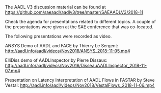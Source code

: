 The AADL V3 discussion material can be found at https://github.com/saeaadl/aadlv3/tree/master/SAEAADLV3/2018-11


Check the agenda for presentations related to different topics.  A couple of the presentations were given at the SAE conference that was co-located.

The following presentations were recorded as video.


ANSYS Demo of AADL and FACE by Thierry Le Sergent:
http://aadl.info/aadl/videos/Nov2018/ANSYS_2018-11-05.mp4


ElliDiss demo of AADLInspector by Pierre Dissaux:
http://aadl.info/aadl/videos/Nov2018/DisseauAADLInspector_2018-11-07.mp4


Presentation on Latency Interpretation of AADL Flows in FASTAR by Steve Vestal:
http://aadl.info/aadl/videos/Nov2018/VestalFlows_2018-11-06.mp4


